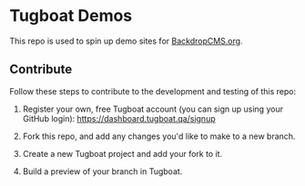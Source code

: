 Tugboat Demos
=============

This repo is used to spin up demo sites for
[BackdropCMS.org](https://backdropcms.org/demo).

Contribute
----------

Follow these steps to contribute to the development and testing of this repo:

1. Register your own, free Tugboat account (you can sign up using your GitHub
   login): https://dashboard.tugboat.qa/signup

1. Fork this repo, and add any changes you'd like to make to a new branch.

1. Create a new Tugboat project and add your fork to it.

1. Build a preview of your branch in Tugboat.
